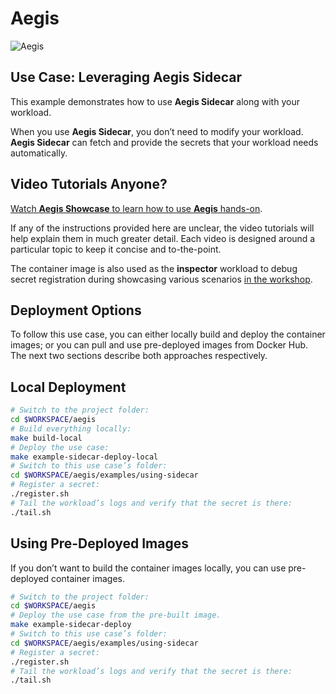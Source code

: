 # Aegis

![Aegis](../../assets/aegis-icon.png "Aegis")

## Use Case: Leveraging Aegis Sidecar

This example demonstrates how to use **Aegis Sidecar** along with your workload.

When you use **Aegis Sidecar**, you don’t need to modify your workload. 
**Aegis Sidecar** can fetch and provide the secrets that your workload needs
automatically.

## Video Tutorials Anyone?

[Watch **Aegis Showcase** to learn how to use **Aegis** hands-on][videos].

If any of the instructions provided here are unclear, the video tutorials will
help explain them in much greater detail. Each video is designed around a
particular topic to keep it concise and to-the-point.

The container image is also used as the **inspector** workload to debug secret
registration during showcasing various scenarios [in the workshop](../aegis-workshop).

[videos]: https://vimeo.com/showcase/10074951 "Aegis Showcase"

## Deployment Options

To follow this use case, you can either locally build and deploy the container
images; or you can pull and use pre-deployed images from Docker Hub. The
next two sections describe both approaches respectively.

## Local Deployment

```bash
# Switch to the project folder:
cd $WORKSPACE/aegis 
# Build everything locally:
make build-local
# Deploy the use case:
make example-sidecar-deploy-local
# Switch to this use case’s folder:
cd $WORKSPACE/aegis/examples/using-sidecar
# Register a secret:
./register.sh
# Tail the workload’s logs and verify that the secret is there:
./tail.sh
```

## Using Pre-Deployed Images

If you don’t want to build the container images locally, you can use
pre-deployed container images.

```bash 
# Switch to the project folder:
cd $WORKSPACE/aegis 
# Deploy the use case from the pre-built image.
make example-sidecar-deploy
# Switch to this use case’s folder:
cd $WORKSPACE/aegis/examples/using-sidecar
# Register a secret:
./register.sh
# Tail the workload’s logs and verify that the secret is there:
./tail.sh
```
